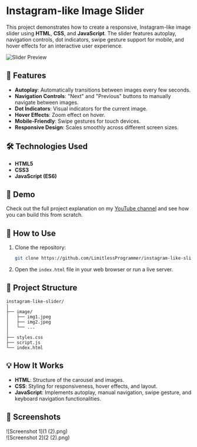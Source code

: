 # Instagram-like Image Slider

This project demonstrates how to create a responsive, Instagram-like image slider using **HTML**, **CSS**, and **JavaScript**. The slider features autoplay, navigation controls, dot indicators, swipe gesture support for mobile, and hover effects for an interactive user experience.

![Slider Preview](image/slider_preview.jpg) 

## 🚀 Features

- **Autoplay**: Automatically transitions between images every few seconds.
- **Navigation Controls**: "Next" and "Previous" buttons to manually navigate between images.
- **Dot Indicators**: Visual indicators for the current image.
- **Hover Effects**: Zoom effect on hover.
- **Mobile-Friendly**: Swipe gestures for touch devices.
- **Responsive Design**: Scales smoothly across different screen sizes.

## 🛠️ Technologies Used

- **HTML5**
- **CSS3**
- **JavaScript (ES6)**

## 🎥 Demo

Check out the full project explanation on my [YouTube channel](https://www.youtube.com/@LimitlessProgrammer) and see how you can build this from scratch.

## 🚩 How to Use

1. Clone the repository:
    ```bash
    git clone https://github.com/LimitlessProgrammer/instagram-like-slider.git
    ```
2. Open the `index.html` file in your web browser or run a live server.

## 📂 Project Structure

```
instagram-like-slider/
│
├── image/
│   ├── img1.jpeg
│   ├── img2.jpeg
│   └── ...
│
├── styles.css
├── script.js
└── index.html
```

## 💡 How It Works

- **HTML**: Structure of the carousel and images.
- **CSS**: Styling for responsiveness, hover effects, and layout.
- **JavaScript**: Implements autoplay, manual navigation, swipe gesture, and keyboard navigation functionalities.

## 🌟 Screenshots

![Screenshot 1](1 (2).png)  
![Screenshot 2](2 (2).png)


